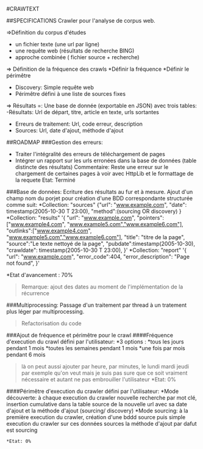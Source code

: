 #CRAWTEXT

##SPECIFICATIONS
Crawler pour l'analyse de corpus web.

=>Définition du corpus d'études
- un fichier texte (une url par ligne)
- une requête web (résultats de recherche BING)
- approche combinée ( fichier source + recherche)

=> Définition de la fréquence des crawls
*Définir la fréquence
*Définir le périmêtre
- Discovery: Simple requête web
- Périmêtre défini à une liste de sources fixes


=> Résultats =:
Une base de donnée (exportable en JSON) avec trois tables:
-Résultats: 
	Url de départ, titre, article en texte, urls sortantes
- Erreurs de traitement: 
	Url, code erreur, description
- Sources:
	Url, date d'ajout, méthode d'ajout
 
##ROADMAP
###Gestion des erreurs:
 - Traiter l'intégralité des erreurs de téléchargement de pages
- Intégrer un rapport sur les urls erronées dans la base de données (table distincte des résultats)
Commentaire: Reste une erreur sur le chargement de certaines pages à voir avec HttpLib et le formattage de la requete
Etat: Terminé

###Base de données:
Ecriture des résultats au fur et à mesure.
Ajout d'un champ nom du porjet pour création d'une BDD correspondante structurée comme suit:
	*Collection: "sources"
		    {"url": "www.example.com", 
		    "date": timestamp(2005-10-30 T 23:00), 
		    "method":(sourcing OR discovery)
		    } 
	*Collection: "results" 
		'{
		 "url": "www.example.com", 
		 "pointers":["www.example4.com", "www.example5.com","www.example6.com"],
		 "outlinks":["www.example4.com", "www.example5.com","www.example6.com"], 
		 "title": "titre de la page", 
		 "source":"Le texte nettoyé de la page", 
		 "pubdate":timestamp(2005-10-30),
		 "crawldate": timestamp(2005-10-30 T 23:00),
		}'
	*Collection: "report"
		'{
		 "url": "www.example.com", 
		 "error_code":404, 
		 "error_description": "Page not found",
		}'

*Etat d'avancement : 70%
>Remarque: ajout des dates au moment de l'implémentation de la récurrence

###Multiprocessing:
Passage d'un traitement par thread à un tratement plus léger par multiprocessing. 
>Refactorisation du code

###Ajout de fréquence et périmêtre pour le crawl
####Fréquence d'execution du crawl défini par l'utilisateur:
*3 options :	*tous les jours pendant 1 mois 
				*toutes les semaines pendant 1 mois
				*une fois par mois pendant 6 mois

>là on peut aussi ajouter par heure, par minutes, le lundi mardi jeudi par exemple  qu'on veut 
>mais je suis pas sure que ce soit vraiment nécessaire et autant ne pas embrouiller l'utilisateur
	*Etat: 0%

####Périmêtre d'execution du crawler défini par l'utilisateur:
*Mode découverte: à chaque execution du crawler nouvelle recherche par mot clé, insertion cumulative dans la table source de la nouvelle url avec sa date d'ajout et la méthode d'ajout (sourcing/ discovery)
*Mode sourcing: à la première execution du crawler, création d'une bddd source puis simple execution du crawler sur ces données sources la méthode d'ajout par dafut est sourcing

	*Etat: 0%




 






 
